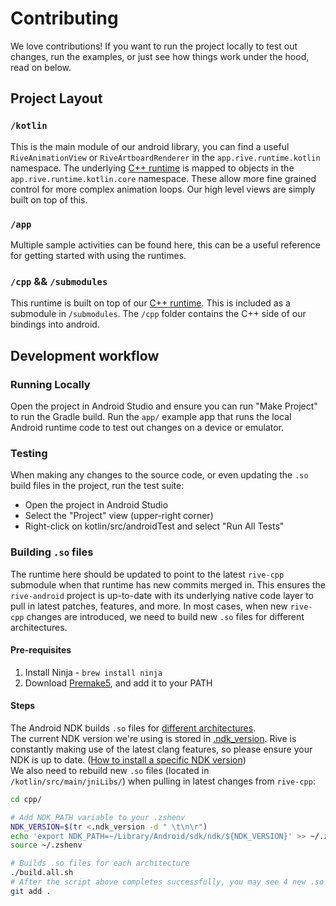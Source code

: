 # Contributing

We love contributions! If you want to run the project locally to test out changes, run the examples, or just see how things work under the hood, read on below.

## Project Layout

### `/kotlin`

This is the main module of our android library, you can find a useful `RiveAnimationView` or `RiveArtboardRenderer` in the `app.rive.runtime.kotlin` namespace.
The underlying [C++ runtime](https://github.com/rive-app/rive-cpp) is mapped to objects in the `app.rive.runtime.kotlin.core` namespace. These allow more fine grained control for more complex animation loops. Our high level views are simply built on top of this.

### `/app`

Multiple sample activities can be found here, this can be a useful reference for getting started with using the runtimes.

### `/cpp` && `/submodules`

This runtime is built on top of our [C++ runtime](https://github.com/rive-app/rive-cpp). This is included as a submodule in `/submodules`. The `/cpp` folder contains the C++ side of our bindings into android.

## Development workflow

### Running Locally

Open the project in Android Studio and ensure you can run "Make Project" to run the Gradle build. Run the `app/` example app that runs the local Android runtime code to test out changes on a device or emulator.

### Testing

When making any changes to the source code, or even updating the `.so` build files in the project, run the test suite:

- Open the project in Android Studio
- Select the "Project" view (upper-right corner)
- Right-click on kotlin/src/androidTest and select "Run All Tests"

### Building `.so` files

The runtime here should be updated to point to the latest `rive-cpp` submodule when that runtime has new commits merged in. This ensures the `rive-android` project is up-to-date with its underlying native code layer to pull in latest patches, features, and more. In most cases, when new `rive-cpp` changes are introduced, we need to build new `.so` files for different architectures.

#### Pre-requisites

1. Install Ninja - `brew install ninja`
2. Download [Premake5](https://premake.github.io/download), and add it to your PATH

#### Steps

The Android NDK builds `.so` files for [different architectures](https://developer.android.com/ndk/guides/abis). <br />
The current NDK version we're using is stored in [.ndk_version](./cpp/.ndk_version). Rive is constantly making use of the latest clang features, so please ensure your NDK is up to date. ([How to install a specific NDK version](https://developer.android.com/studio/projects/install-ndk#specific-version)) <br />
We also need to rebuild new `.so` files (located in `/kotlin/src/main/jniLibs/`) when pulling in latest changes from `rive-cpp`:

```bash
cd cpp/

# Add NDK_PATH variable to your .zshenv
NDK_VERSION=$(tr <.ndk_version -d " \t\n\r")
echo 'export NDK_PATH=~/Library/Android/sdk/ndk/${NDK_VERSION}' >> ~/.zshenv
source ~/.zshenv

# Builds .so files for each architecture
./build.all.sh
# After the script above completes successfully, you may see 4 new .so files. Make sure these are committed as a code change
git add .
```
